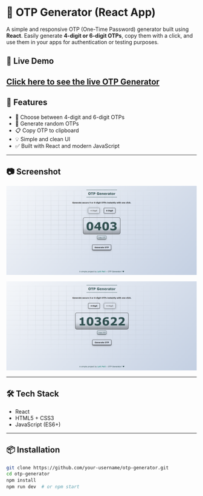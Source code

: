 # 🔐 OTP Generator (React App)

A simple and responsive OTP (One-Time Password) generator built using **React**. Easily generate **4-digit or 6-digit OTPs**, copy them with a click, and use them in your apps for authentication or testing purposes.

## 🔗 Live Demo
[Click here to see the live OTP Generator](https://otp-generatorbylp.netlify.app/)
---

## 🚀 Features

- 🔢 Choose between 4-digit and 6-digit OTPs
- 🔁 Generate random OTPs
- 📋 Copy OTP to clipboard
- 💡 Simple and clean UI
- ✅ Built with React and modern JavaScript

---

## 📷 Screenshot

![OTP Generator Screenshot](https://github.com/lalitpatil891/OTP-Generator/blob/main/otp-generator-app/screenShots/1.png) <!-- Add a screenshot here -->

![OTP Generator Screenshot](https://github.com/lalitpatil891/OTP-Generator/blob/main/otp-generator-app/screenShots/2.png)

---

## 🛠️ Tech Stack

- React
- HTML5 + CSS3
- JavaScript (ES6+)

---

## 📦 Installation

```bash
git clone https://github.com/your-username/otp-generator.git
cd otp-generator
npm install
npm run dev  # or npm start
